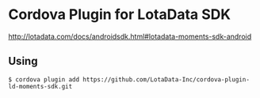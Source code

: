 # Cordova Plugin for LotaData SDK

http://lotadata.com/docs/androidsdk.html#lotadata-moments-sdk-android

## Using

    $ cordova plugin add https://github.com/LotaData-Inc/cordova-plugin-ld-moments-sdk.git
    
